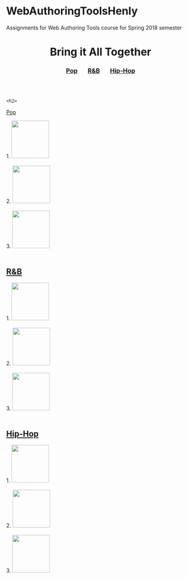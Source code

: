 # WebAuthoringToolsHenly
Assignments for Web Authoring Tools course for Spring 2018 semester
<html>

  <body>
    <h1 align="center">
Bring it All Together
</h1>
    <h3>
<center><a href="#Pop">Pop</a>
&nbsp &nbsp &nbsp
<a href="#R&B">R&ampB</a>
&nbsp &nbsp &nbsp
<a href="#Hip-Hop">Hip-Hop</a>
</center></h3>
    <br>
    <br>

    <h2>
<a href="Pop">Pop</a>
</h2> 1.
    <img src="https://is1-ssl.mzstatic.com/image/thumb/Music/c0/60/65/mzi.vtdfvzap.jpg/1200x630bb.jpg" width="100" height="100" />
    <br>
    <br> 2.
    <img src="https://i.pinimg.com/736x/fd/e6/b6/fde6b6b0e47e2cb1a2aba3da0e7175fe--adele--album-covers.jpg" width="100" height="100" />
    <br>
    <br> 3.
    <img src="https://s-media-cache-ak0.pinimg.com/originals/02/7f/05/027f05d815d10dbda939f9255a4e00f3.jpg" width="100" height="100" />
    <br>
    <br>
    <h2>
<a href="R&B">R&ampB</a>
</h2> 1.
    <img src="https://theartyoubreathe.files.wordpress.com/2010/11/11.jpg" width="100" height="100" />
    <br>
    <br> 2.
    <img src="http://rnbmain.thisisrnb.netdna-cdn.com/wp-content/uploads/2012/12/Elle-Varner-Perfectly-Imperfect-e1357005077730.jpg" width="100" height="100" />
    <br>
    <br> 3.
    <img src="http://directlyrics.com/img/upload/130583641824.jpg" width="100" height="100" />
    <br>
    <br>
    <h2>
<a href="#Hip-Hop">Hip-Hop</a>
</h2> 1.
    <img src="http://static.djbooth.net/pics-features/chance-the-rapper-best-artwork.jpg" width="100" height="100" />
    <br>
    <br> 2.
    <img src="https://cdn-images-1.medium.com/max/1600/1*ZHytsEv0xXodLzXNN4tRDw.jpeg" width="100" height="100" />
    <br>
    <br> 3.
    <img src="http://image.al.com/home/bama-media/width620/img/entertainment_impact/photo/word-of-moufjpg-e75ee3d635dcf0e1.jpg" width="100" height="100" />
  </body>

</html>
